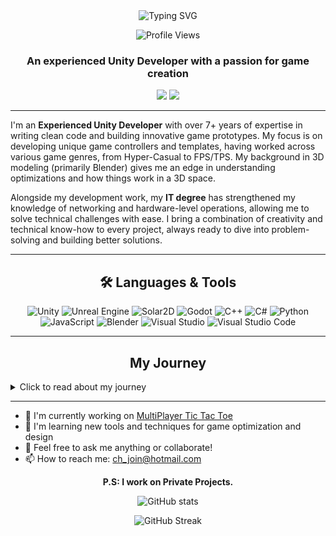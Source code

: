 <!--
  This empty comment pushes the visible content down












-->

<div align="center">
  <img src="https://readme-typing-svg.herokuapp.com?font=Architects+Daughter&color=7AF79A&size=30&lines=Haseeb+Z;Hyper-Casual;FPS;TPS;Puzzle;Adventure;RPG;Strategy;Simulation;Racing;Sports;Fighting;MOBA;Open+World;Platformer;Roguelike;Survival;Horror;Stealth;Card+Games" alt="Typing SVG" />
</div>

<p align="center">
  <img src="https://komarev.com/ghpvc/?username=HaseebDev&label=Profile%20views&color=0e75b6&style=flat" alt="Profile Views" />
</p>

<h3 align="center">An experienced Unity Developer with a passion for game creation</h3>

<p align="center">
  <a href="mailto:ch_join@hotmail.com"><img src="https://img.shields.io/badge/Email-D14836?style=for-the-badge&logo=gmail&logoColor=white"/></a>
  <a href="https://github.com/HaseebDev"><img src="https://img.shields.io/badge/GitHub-100000?style=for-the-badge&logo=github&logoColor=white"/></a>
</p>

---

<p>
I'm an <strong>Experienced Unity Developer</strong> with over 7+ years of expertise in writing clean code and building innovative game prototypes. My focus is on developing unique game controllers and templates, having worked across various game genres, from Hyper-Casual to FPS/TPS. My background in 3D modeling (primarily Blender) gives me an edge in understanding optimizations and how things work in a 3D space.

Alongside my development work, my <strong>IT degree</strong> has strengthened my knowledge of networking and hardware-level operations, allowing me to solve technical challenges with ease. I bring a combination of creativity and technical know-how to every project, always ready to dive into problem-solving and building better solutions.
</p>

---

<h2 align="center">🛠️ Languages & Tools</h2>

<p align="center">
  <img src="https://img.shields.io/badge/Unity-100000?style=for-the-badge&logo=unity&logoColor=white" alt="Unity"/>
  <img src="https://img.shields.io/badge/Unreal_Engine-100000?style=for-the-badge&logo=unreal-engine&logoColor=white" alt="Unreal Engine"/>
  <img src="https://img.shields.io/badge/Solar2D-100000?style=for-the-badge&logo=corona-engine&logoColor=white" alt="Solar2D"/>
  <img src="https://img.shields.io/badge/Godot-478cbf?style=for-the-badge&logo=godot-engine&logoColor=white" alt="Godot"/>
  <img src="https://img.shields.io/badge/C++-00599C?style=for-the-badge&logo=c%2B%2B&logoColor=white" alt="C++"/>
  <img src="https://img.shields.io/badge/C%23-239120?style=for-the-badge&logo=c-sharp&logoColor=white" alt="C#"/>
  <img src="https://img.shields.io/badge/Python-3776AB?style=for-the-badge&logo=python&logoColor=white" alt="Python"/>
  <img src="https://img.shields.io/badge/JavaScript-323330?style=for-the-badge&logo=javascript&logoColor=F7DF1E" alt="JavaScript"/>
  <img src="https://img.shields.io/badge/Blender-F5792A?style=for-the-badge&logo=blender&logoColor=white" alt="Blender"/>
  <img src="https://img.shields.io/badge/Visual_Studio-5C2D91?style=for-the-badge&logo=visual%20studio&logoColor=white" alt="Visual Studio"/>
  <img src="https://img.shields.io/badge/Visual_Studio_Code-0078D4?style=for-the-badge&logo=visual%20studio%20code&logoColor=white" alt="Visual Studio Code"/>
</p>

---

<h2 align="center">My Journey</h2>

<details>
<summary>Click to read about my journey</summary>
<br>
When I was 5, I fell in love with video games. Those early days were full of wonder as I spent hours immersed in play, all the while dreaming of making games myself one day. At the time, I didn't know how game development worked, but the passion to create never left me.

At 12, I began my coding journey, initially creating malware and viruses just for fun, driven by a fascination with how things work. It wasn't long before I found my true calling—game development. I started with GameMaker, which served as my introduction to game creation. But when I discovered Unity 4, everything changed. Unity became my platform, and from then on, I've been coding and building in Unity.

As my skills grew, so did my understanding of various engines. I explored <strong>Unreal, Solar2D (Corona), and Godot</strong>, while mastering languages like <strong>C++, C#, Python, and JavaScript</strong>. Each project was a new chapter, each failure a lesson learned. Today, I continue to build, dream, and code, always looking to push the limits of what's possible in game development.
</details>

---

- 🔭 I'm currently working on [MultiPlayer Tic Tac Toe](https://github.com/BadranRaza/Multiplayer-Tic-Tac-Toe)
- 🌱 I'm learning new tools and techniques for game optimization and design
- 💬 Feel free to ask me anything or collaborate!
- 📫 How to reach me: [ch_join@hotmail.com](mailto:ch_join@hotmail.com)

<p align="center"><strong>P.S: I work on Private Projects.</strong></p>

<p align="center">
  <img src="https://github-readme-stats.vercel.app/api?username=HaseebDev&show_icons=true&theme=radical" alt="GitHub stats" />
</p>

<p align="center">
  <img src="https://github-readme-streak-stats.herokuapp.com/?user=HaseebDev&theme=dark" alt="GitHub Streak" />
</p>
